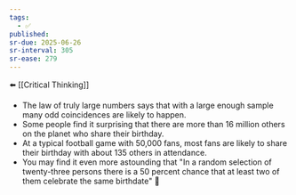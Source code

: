 ```yaml
---
tags:
  - ✅
published: 
sr-due: 2025-06-26
sr-interval: 305
sr-ease: 279
---
```


⬅️ [[Critical Thinking]]

- The law of truly large numbers says that with a large enough sample many odd coincidences are likely to happen.
- Some people find it surprising that there are more than 16 million others on the planet who share their birthday. 
- At a typical football game with 50,000 fans, most fans are likely to share their birthday with about 135 others in attendance.
- You may find it even more astounding that "In a random selection of twenty-three persons there is a 50 percent chance that at least two of them celebrate the same birthdate" 🤔